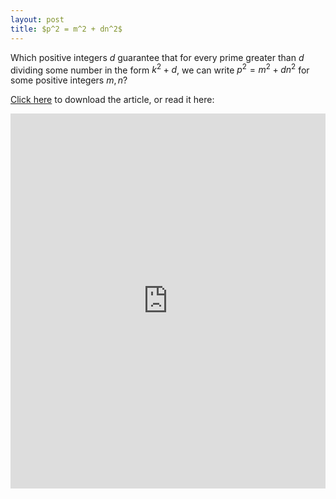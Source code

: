 ```yaml
---
layout: post
title: $p^2 = m^2 + dn^2$
---
```


Which positive integers $d$ guarantee that for every prime greater than $d$ dividing some number in the form $k^2+d$, we can write $p^2=m^2+dn^2$ for some positive integers $m,n$?

<a href="https://raw.githubusercontent.com/Tristanchaang/tristanchaang.github.io/main/downloads/primeproblem.pdf" download>Click here</a> to download the article, or read it here:

<embed src="https://drive.google.com/viewerng/
viewer?embedded=true&url=http://tristanchaang.github.io/downloads/primeproblem.pdf" type="application/pdf" width="100%" height="600px" />